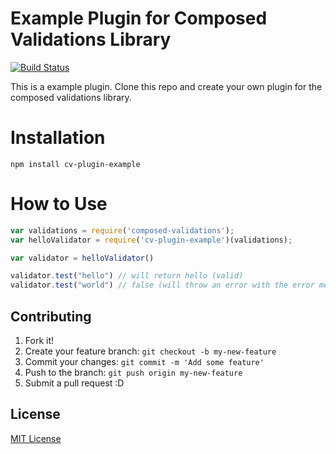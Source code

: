 Example Plugin for Composed Validations Library
==============================

[![Build Status](https://drone.io/github.com/djalmaaraujo/composed-validations-plugin-example/status.png)](https://drone.io/github.com/djalmaaraujo/composed-validations-plugin-example/latest)

This is a example plugin. Clone this repo and create your own plugin for the composed validations library.

# Installation
```
npm install cv-plugin-example
```

# How to Use
```javascript
var validations = require('composed-validations');
var helloValidator = require('cv-plugin-example')(validations);

var validator = helloValidator()

validator.test("hello") // will return hello (valid)
validator.test("world") // false (will throw an error with the error message: is not a hello text)

```

## Contributing

1. Fork it!
2. Create your feature branch: `git checkout -b my-new-feature`
3. Commit your changes: `git commit -m 'Add some feature'`
4. Push to the branch: `git push origin my-new-feature`
5. Submit a pull request :D

## License

[MIT License](http://djalmaaraujo.mit-license.org)
